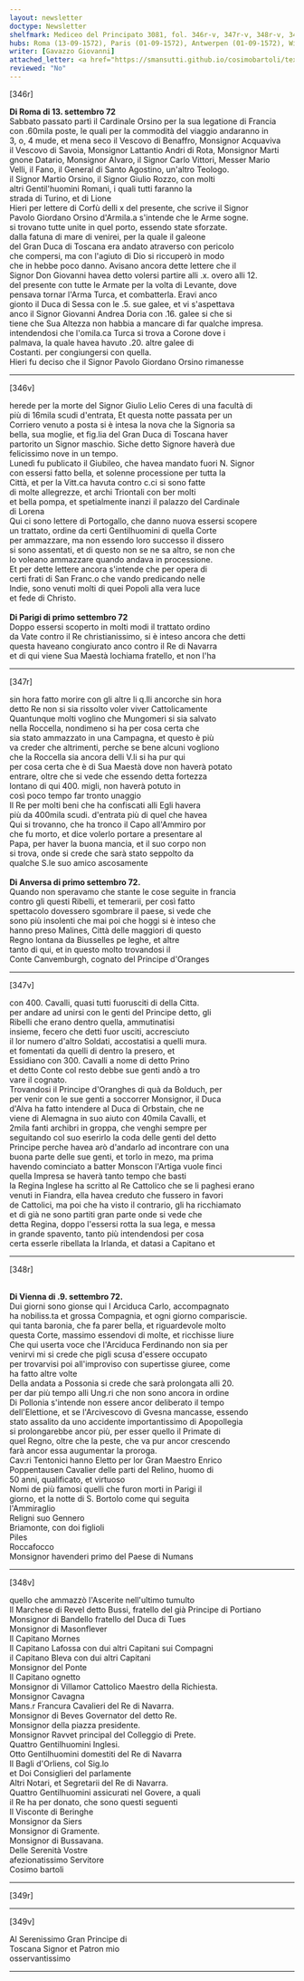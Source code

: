 ```yaml
---
layout: newsletter
doctype: Newsletter
shelfmark: Mediceo del Principato 3081, fol. 346r-v, 347r-v, 348r-v, 349r-v
hubs: Roma (13-09-1572), Paris (01-09-1572), Antwerpen (01-09-1572), Wien (09-09-1572)
writer: [Gavazzo Giovanni]
attached_letter: <a href="https://smansutti.github.io/cosimobartoli/texts/2981_053/">2981_053</a>
reviewed: "No"
---
```


[346r]  
  
  
<strong>Di Roma di 13. settembro 72</strong>  
Sabbato passato partì il Cardinale Orsino per la sua legatione di Francia  
con .60mila poste, le quali per la commodità del viaggio andaranno in  
3, o, 4 mude, et mena seco il Vescovo di Benaffro, Monsignor Acquaviva  
il Vescovo di Savoia, Monsignor Lattantio Andri di Rota, Monsignor Marti  
gnone Datario, Monsignor Alvaro, il Signor Carlo Vittori, Messer Mario  
Velli, il Fano, il General di Santo Agostino, un'altro Teologo.  
il Signor Martio Orsino, il Signor Giulio Rozzo, con molti  
altri Gentil'huomini Romani, i quali tutti faranno la  
strada di Turino, et di Lione  
Hieri per lettere di Corfù delli x del presente, che scrive il Signor  
Pavolo Giordano Orsino d'Armila.a s'intende che le Arme sogne.  
si trovano tutte unite in quel porto, essendo state sforzate.  
dalla fatuna di mare di venirei, per la quale il galeone  
del Gran Duca di Toscana era andato atraverso con pericolo  
che compersi, ma con l'agiuto di Dio si riccuperò in modo  
che in hebbe poco danno. Avisano ancora dette lettere che il  
Signor Don Giovanni havea detto volersi partire alli .x. overo alli 12.  
del presente con tutte le Armate per la volta di Levante, dove  
pensava tornar l'Arma Turca, et combatterla. Eravi anco  
gionto il Duca di Sessa con le .5. sue galee, et vi s'aspettava  
anco il Signor Giovanni Andrea Doria con .16. galee si che si  
tiene che Sua Altezza non habbia a mancare di far qualche impresa.  
intendendosi che l'omila.ca Turca si trova a Corone dove i  
palmava, la quale havea havuto .20. altre galee di  
Costanti. per congiungersi con quella.  
Hieri fu deciso che il Signor Pavolo Giordano Orsino rimanesse  
  
---  

[346v]  
  
  
herede per la morte del Signor Giulio Lelio Ceres di una facultà di  
più di 16mila scudi d'entrata, Et questa notte passata per un  
Corriero venuto a posta si è intesa la nova che la Signoria sa  
bella, sua moglie, et fig.lia del Gran Duca di Toscana haver  
partorito un Signor maschio. Siche detto Signore haverà due  
felicissimo nove in un tempo.  
Lunedì fu publicato il Giubileo, che havea mandato fuori N. Signor  
con essersi fatto bella, et solenne processione per tutta la  
Città, et per la Vitt.ca havuta contro c.ci si sono fatte  
di molte allegrezze, et archi Triontali con ber molti  
et bella pompa, et spetialmente inanzi il palazzo del Cardinale  
di Lorena  
Qui ci sono lettere di Portogallo, che danno nuova essersi scopere  
un trattato, ordine da certi Gentilhuomini di quella Corte  
per ammazzare, ma non essendo loro successo il dissero  
si sono assentati, et di questo non se ne sa altro, se non che  
lo voleano ammazzare quando andava in processione.  
Et per dette lettere ancora s'intende che per opera di  
certi frati di San Franc.o che vando predicando nelle  
Indie, sono venuti molti di quei Popoli alla vera luce  
et fede di Christo.  
<br/><strong>Di Parigi di primo settembro 72</strong>  
Doppo essersi scoperto in molti modi il trattato ordino  
da Vate contro il Re christianissimo, si è inteso ancora che detti  
questa haveano congiurato anco contro il Re di Navarra  
et di qui viene Sua Maestà lochiama fratello, et non l'ha  
  
---  

[347r]  
  
  
sin hora fatto morire con gli altre li q.lli ancorche sin hora  
detto Re non si sia rissolto voler viver Cattolicamente  
Quantunque molti voglino che Mungomeri si sia salvato  
nella Roccella, nondimeno si ha per cosa certa che  
sia stato ammazzato in una Campagna, et questo è più  
va creder che altrimenti, perche se bene alcuni vogliono  
che la Roccella sia ancora delli V.li si ha pur qui  
per cosa certa che è di Sua Maestà dove non haverà potato  
entrare, oltre che si vede che essendo detta fortezza  
lontano di qui 400. migli, non haverà potuto in  
così poco tempo far tronto unaggio  
Il Re per molti beni che ha confiscati alli Egli havera  
più da 400mila scudi. d'entrata più di quel che havea  
Qui si trovanno, che ha tronco il Capo all'Ammiro por  
che fu morto, et dice volerlo portare a presentare al  
Papa, per haver la buona mancia, et il suo corpo non  
si trova, onde si crede che sarà stato seppolto da  
qualche S.le suo amico ascosamente  
<br/><strong>Di Anversa di primo settembro 72.</strong>  
Quando non speravamo che stante le cose seguite in francia  
contro gli questi Ribelli, et temerarii, per così fatto  
spettacolo dovessero sgombrare il paese, si vede che  
sono più insolenti che mai poi che hoggi si è inteso che  
hanno preso Malines, Città delle maggiori di questo  
Regno lontana da Biusselles pe leghe, et altre  
tanto di qui, et in questo molto trovandosi il  
Conte Canvemburgh, cognato del Principe d'Oranges  
  
---  

[347v]  
  
  
con 400. Cavalli, quasi tutti fuorusciti di della Citta.  
per andare ad unirsi con le genti del Principe detto, gli  
Ribelli che erano dentro quella, ammutinatisi  
insieme, fecero che detti fuor usciti, accresciuto  
il lor numero d'altro Soldati, accostatisi a quelli mura.  
et fomentati da quelli di dentro la presero, et  
Essidiano con 300. Cavalli a nome di detto Prino  
et detto Conte col resto debbe sue genti andò a tro  
vare il cognato.  
Trovandosi il Principe d'Oranghes di quà da Bolduch, per  
per venir con le sue genti a soccorrer Monsignor, il Duca  
d'Alva ha fatto intendere al Duca di Orbstain, che ne  
viene di Alemagna in suo aiuto con 40mila Cavalli, et  
2mila fanti archibri in groppa, che venghi sempre per  
seguitando col suo eserirlo la coda delle genti del detto  
Principe perche havea arò d'andarlo ad incontrare con una  
buona parte delle sue genti, et torlo in mezo, ma prima  
havendo cominciato a batter Monscon l'Artiga vuole finci  
quella Impresa se haverà tanto tempo che basti  
la Regina Inglese ha scritto al Re Cattolico che se li paghesi erano  
venuti in Fiandra, ella havea creduto che fussero in favori  
de Cattolici, ma poi che ha visto il contrario, gli ha ricchiamato  
et di già ne sono partiti gran parte onde si vede che  
detta Regina, doppo l'essersi rotta la sua lega, e messa  
in grande spavento, tanto più intendendosi per cosa  
certa esserle ribellata la Irlanda, et datasi a Capitano et  
  
---  

[348r]  
  
  
<br/><strong>Di Vienna di .9. settembro 72.</strong>  
Dui giorni sono gionse qui l Arciduca Carlo, accompagnato  
ha nobiliss.ta et grossa Compagnia, et ogni giorno compariscie.  
qui tanta baronia, che fa parer bella, et riguardevole molto  
questa Corte, massimo essendovi di molte, et ricchisse liure  
Che qui userta voce che l'Arciduca Ferdinando non sia per  
venirvi mi si crede che pigli scusa d'essere occupato  
per trovarvisi poi all'improviso con supertisse giuree, come  
ha fatto altre volte  
Della andata a Possonia si crede che sarà prolongata alli 20.  
per dar più tempo alli Ung.ri che non sono ancora in ordine  
Di Pollonia s'intende non essere ancor deliberato il tempo  
dell'Elettione, et se l'Arcivescovo di Gvesna mancasse, essendo  
stato assalito da uno accidente importantissimo di Apopollegia  
si prolongarebbe ancor più, per esser quello il Primate di  
quel Regno, oltre che la peste, che va pur ancor crescendo  
farà ancor essa augumentar la proroga.  
Cav:ri Tentonici hanno Eletto per lor Gran Maestro Enrico  
Poppentausen Cavalier delle parti del Relino, huomo di  
50 anni, qualificato, et virtuoso  
Nomi de più famosi quelli che furon morti in Parigi il  
giorno, et la notte di S. Bortolo come qui seguita  
l'Ammiraglio  
Religni suo Gennero  
Briamonte, con doi figlioli  
Piles  
Roccafocco  
Monsignor havenderi primo del Paese di Numans  
  
---  

[348v]  
  
  
quello che ammazzò l'Ascerite nell'ultimo tumulto  
Il Marchese di Revel detto Bussi, fratello del già Principe di Portiano  
Monsignor di Bandello fratello del Duca di Tues  
Monsignor di Masonflever  
Il Capitano Mornes  
Il Capitano Lafossa con dui altri Capitani sui Compagni  
il Capitano Bleva con dui altri Capitani  
Monsignor del Ponte  
Il Capitano ognetto  
Monsignor di Villamor Cattolico Maestro della Richiesta.  
Monsignor Cavagna  
Mans.r Francura Cavalieri del Re di Navarra.  
Monsignor di Beves Governator del detto Re.  
Monsignor della piazza presidente.  
Monsignor Ravvet principal del Colleggio di Prete.  
Quattro Gentilhuomini Inglesi.  
Otto Gentilhuomini domestiti del Re di Navarra  
Il Bagli d'Orliens, col Sig.lo  
et Doi Consiglieri del parlamente  
Altri Notari, et Segretarii del Re di Navarra.  
Quattro Gentilhuomini assicurati nel Govere, a quali  
il Re ha per donato, che sono questi seguenti  
Il Visconte di Beringhe  
Monsignor da Siers  
Monsignor di Gramente.  
Monsignor di Bussavana.  
Delle Serenità Vostre  
afezionatissimo Servitore  
Cosimo bartoli  
  
---  

[349r]  
  
  
  
---  

[349v]  
  
  
Al Serenissimo Gran Principe di  
Toscana Signor et Patron mio  
osservantissimo  
  
---  

